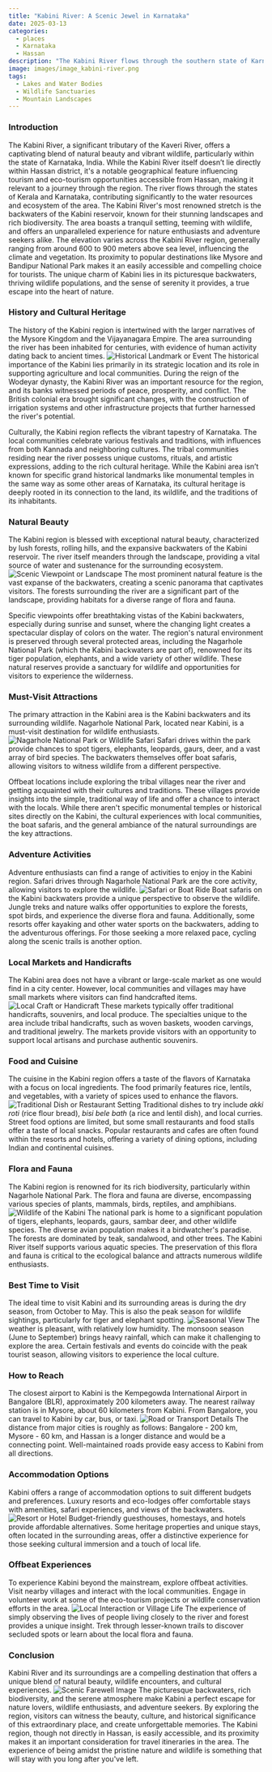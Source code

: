 ```yaml
---
title: "Kabini River: A Scenic Jewel in Karnataka"
date: 2025-03-13
categories:
  - places
  - Karnataka
  - Hassan
description: "The Kabini River flows through the southern state of Karnataka, India, and is a tributary of the Krishna River. It is known for its scenic beauty and rich biodiversity, particularly in the Kabini Wildlife Sanctuary, which is part of the Nagarah Hole National Park and Tiger Reserve. The river offers opportunities for boat rides, bird watching, and wildlife safaris, making it a popular destination for nature enthusiasts. The surrounding landscape features lush forests, ghat roads, and picturesque dams like the Kabini Dam, adding to its charm."
image: images/image_kabini-river.png
tags: 
  - Lakes and Water Bodies
  - Wildlife Sanctuaries
  - Mountain Landscapes
---
```



### **Introduction**

The Kabini River, a significant tributary of the Kaveri River, offers a captivating blend of natural beauty and vibrant wildlife, particularly within the state of Karnataka, India. While the Kabini River itself doesn’t lie directly within Hassan district, it's a notable geographical feature influencing tourism and eco-tourism opportunities accessible from Hassan, making it relevant to a journey through the region. The river flows through the states of Kerala and Karnataka, contributing significantly to the water resources and ecosystem of the area. The Kabini River's most renowned stretch is the backwaters of the Kabini reservoir, known for their stunning landscapes and rich biodiversity. The area boasts a tranquil setting, teeming with wildlife, and offers an unparalleled experience for nature enthusiasts and adventure seekers alike. The elevation varies across the Kabini River region, generally ranging from around 600 to 900 meters above sea level, influencing the climate and vegetation. Its proximity to popular destinations like Mysore and Bandipur National Park makes it an easily accessible and compelling choice for tourists. The unique charm of Kabini lies in its picturesque backwaters, thriving wildlife populations, and the sense of serenity it provides, a true escape into the heart of nature.

### **History and Cultural Heritage**

The history of the Kabini region is intertwined with the larger narratives of the Mysore Kingdom and the Vijayanagara Empire. The area surrounding the river has been inhabited for centuries, with evidence of human activity dating back to ancient times. <img src="placeholder_image_history.jpg" alt="Historical Landmark or Event"> The historical importance of the Kabini lies primarily in its strategic location and its role in supporting agriculture and local communities. During the reign of the Wodeyar dynasty, the Kabini River was an important resource for the region, and its banks witnessed periods of peace, prosperity, and conflict. The British colonial era brought significant changes, with the construction of irrigation systems and other infrastructure projects that further harnessed the river's potential.

Culturally, the Kabini region reflects the vibrant tapestry of Karnataka. The local communities celebrate various festivals and traditions, with influences from both Kannada and neighboring cultures. The tribal communities residing near the river possess unique customs, rituals, and artistic expressions, adding to the rich cultural heritage. While the Kabini area isn’t known for specific grand historical landmarks like monumental temples in the same way as some other areas of Karnataka, its cultural heritage is deeply rooted in its connection to the land, its wildlife, and the traditions of its inhabitants.

### **Natural Beauty**

The Kabini region is blessed with exceptional natural beauty, characterized by lush forests, rolling hills, and the expansive backwaters of the Kabini reservoir. The river itself meanders through the landscape, providing a vital source of water and sustenance for the surrounding ecosystem. <img src="placeholder_image_natural_beauty.jpg" alt="Scenic Viewpoint or Landscape"> The most prominent natural feature is the vast expanse of the backwaters, creating a scenic panorama that captivates visitors. The forests surrounding the river are a significant part of the landscape, providing habitats for a diverse range of flora and fauna.

Specific viewpoints offer breathtaking vistas of the Kabini backwaters, especially during sunrise and sunset, where the changing light creates a spectacular display of colors on the water. The region's natural environment is preserved through several protected areas, including the Nagarhole National Park (which the Kabini backwaters are part of), renowned for its tiger population, elephants, and a wide variety of other wildlife. These natural reserves provide a sanctuary for wildlife and opportunities for visitors to experience the wilderness.

### **Must-Visit Attractions**

The primary attraction in the Kabini area is the Kabini backwaters and its surrounding wildlife. Nagarhole National Park, located near Kabini, is a must-visit destination for wildlife enthusiasts. <img src="placeholder_image_attractions.jpg" alt="Nagarhole National Park or Wildlife Safari"> Safari drives within the park provide chances to spot tigers, elephants, leopards, gaurs, deer, and a vast array of bird species. The backwaters themselves offer boat safaris, allowing visitors to witness wildlife from a different perspective.

Offbeat locations include exploring the tribal villages near the river and getting acquainted with their cultures and traditions. These villages provide insights into the simple, traditional way of life and offer a chance to interact with the locals. While there aren't specific monumental temples or historical sites directly on the Kabini, the cultural experiences with local communities, the boat safaris, and the general ambiance of the natural surroundings are the key attractions.

### **Adventure Activities**

Adventure enthusiasts can find a range of activities to enjoy in the Kabini region. Safari drives through Nagarhole National Park are the core activity, allowing visitors to explore the wildlife. <img src="placeholder_image_adventure.jpg" alt="Safari or Boat Ride"> Boat safaris on the Kabini backwaters provide a unique perspective to observe the wildlife. Jungle treks and nature walks offer opportunities to explore the forests, spot birds, and experience the diverse flora and fauna. Additionally, some resorts offer kayaking and other water sports on the backwaters, adding to the adventurous offerings. For those seeking a more relaxed pace, cycling along the scenic trails is another option.

### **Local Markets and Handicrafts**

The Kabini area does not have a vibrant or large-scale market as one would find in a city center. However, local communities and villages may have small markets where visitors can find handcrafted items. <img src="placeholder_image_markets.jpg" alt="Local Craft or Handicraft"> These markets typically offer traditional handicrafts, souvenirs, and local produce. The specialties unique to the area include tribal handicrafts, such as woven baskets, wooden carvings, and traditional jewelry. The markets provide visitors with an opportunity to support local artisans and purchase authentic souvenirs.

### **Food and Cuisine**

The cuisine in the Kabini region offers a taste of the flavors of Karnataka with a focus on local ingredients. The food primarily features rice, lentils, and vegetables, with a variety of spices used to enhance the flavors. <img src="placeholder_image_cuisine.jpg" alt="Traditional Dish or Restaurant Setting"> Traditional dishes to try include *akki roti* (rice flour bread), *bisi bele bath* (a rice and lentil dish), and local curries. Street food options are limited, but some small restaurants and food stalls offer a taste of local snacks. Popular restaurants and cafes are often found within the resorts and hotels, offering a variety of dining options, including Indian and continental cuisines.

### **Flora and Fauna**

The Kabini region is renowned for its rich biodiversity, particularly within Nagarhole National Park. The flora and fauna are diverse, encompassing various species of plants, mammals, birds, reptiles, and amphibians. <img src="placeholder_image_flora_fauna.jpg" alt="Wildlife of the Kabini"> The national park is home to a significant population of tigers, elephants, leopards, gaurs, sambar deer, and other wildlife species. The diverse avian population makes it a birdwatcher's paradise. The forests are dominated by teak, sandalwood, and other trees. The Kabini River itself supports various aquatic species. The preservation of this flora and fauna is critical to the ecological balance and attracts numerous wildlife enthusiasts.

### **Best Time to Visit**

The ideal time to visit Kabini and its surrounding areas is during the dry season, from October to May. This is also the peak season for wildlife sightings, particularly for tiger and elephant spotting. <img src="placeholder_image_best_time.jpg" alt="Seasonal View"> The weather is pleasant, with relatively low humidity. The monsoon season (June to September) brings heavy rainfall, which can make it challenging to explore the area. Certain festivals and events do coincide with the peak tourist season, allowing visitors to experience the local culture.

### **How to Reach**

The closest airport to Kabini is the Kempegowda International Airport in Bangalore (BLR), approximately 200 kilometers away. The nearest railway station is in Mysore, about 60 kilometers from Kabini. From Bangalore, you can travel to Kabini by car, bus, or taxi. <img src="placeholder_image_how_to_reach.jpg" alt="Road or Transport Details"> The distance from major cities is roughly as follows: Bangalore - 200 km, Mysore - 60 km, and Hassan is a longer distance and would be a connecting point. Well-maintained roads provide easy access to Kabini from all directions.

### **Accommodation Options**

Kabini offers a range of accommodation options to suit different budgets and preferences. Luxury resorts and eco-lodges offer comfortable stays with amenities, safari experiences, and views of the backwaters. <img src="placeholder_image_accommodation.jpg" alt="Resort or Hotel"> Budget-friendly guesthouses, homestays, and hotels provide affordable alternatives. Some heritage properties and unique stays, often located in the surrounding areas, offer a distinctive experience for those seeking cultural immersion and a touch of local life.

### **Offbeat Experiences**

To experience Kabini beyond the mainstream, explore offbeat activities. Visit nearby villages and interact with the local communities. Engage in volunteer work at some of the eco-tourism projects or wildlife conservation efforts in the area. <img src="placeholder_image_offbeat.jpg" alt="Local Interaction or Village Life"> The experience of simply observing the lives of people living closely to the river and forest provides a unique insight. Trek through lesser-known trails to discover secluded spots or learn about the local flora and fauna.

### **Conclusion**

Kabini River and its surroundings are a compelling destination that offers a unique blend of natural beauty, wildlife encounters, and cultural experiences. <img src="placeholder_image_conclusion.jpg" alt="Scenic Farewell Image"> The picturesque backwaters, rich biodiversity, and the serene atmosphere make Kabini a perfect escape for nature lovers, wildlife enthusiasts, and adventure seekers. By exploring the region, visitors can witness the beauty, culture, and historical significance of this extraordinary place, and create unforgettable memories. The Kabini region, though not directly in Hassan, is easily accessible, and its proximity makes it an important consideration for travel itineraries in the area. The experience of being amidst the pristine nature and wildlife is something that will stay with you long after you've left.


